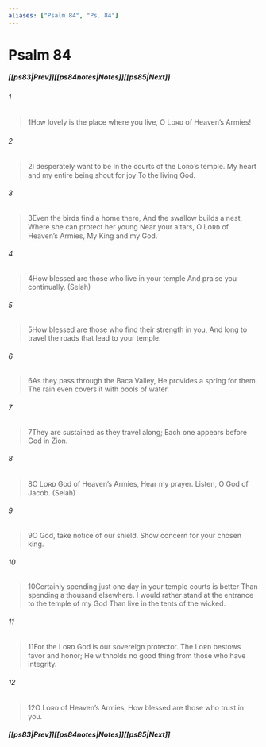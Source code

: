 ```yaml
---
aliases: ["Psalm 84", "Ps. 84"]
---
```

# Psalm 84
##### <span class=arrow-left></span>[[ps83|Prev]]<span class=navigation-separator></span>[[ps84notes|Notes]]<span class=navigation-separator></span>[[ps85|Next]]<span class=arrow-right></span>
###### 1
><span class=verse-first-poetry>1</span>How lovely is the place where you live,
>O Lᴏʀᴅ of Heaven’s Armies!
###### 2
><span class=verse-body-poetry>2</span>I desperately want to be
>In the courts of the Lᴏʀᴅ’s temple.
>My heart and my entire being shout for joy
>To the living God.
###### 3
><span class=verse-body-poetry>3</span>Even the birds find a home there,
>And the swallow builds a nest,
>Where she can protect her young
>Near your altars, O Lᴏʀᴅ of Heaven’s Armies,
>My King and my God.
###### 4
><span class=verse-body-poetry>4</span>How blessed are those who live in your temple
>And praise you continually. (Selah)
<div class=paragraph-break></div>

###### 5
><span class=verse-first-poetry>5</span>How blessed are those who find their strength in you,
>And long to travel the roads that lead to your temple.
###### 6
><span class=verse-body-poetry>6</span>As they pass through the Baca Valley,
>He provides a spring for them.
>The rain even covers it with pools of water.
###### 7
><span class=verse-body-poetry>7</span>They are sustained as they travel along;
>Each one appears before God in Zion.
<div class=paragraph-break></div>

###### 8
><span class=verse-first-poetry>8</span>O Lᴏʀᴅ God of Heaven’s Armies,
>Hear my prayer.
>Listen, O God of Jacob. (Selah)
###### 9
><span class=verse-body-poetry>9</span>O God, take notice of our shield.
>Show concern for your chosen king.
###### 10
><span class=verse-body-poetry>10</span>Certainly spending just one day in your temple courts is better
>Than spending a thousand elsewhere.
>I would rather stand at the entrance to the temple of my God
>Than live in the tents of the wicked.
###### 11
><span class=verse-body-poetry>11</span>For the Lᴏʀᴅ God is our sovereign protector.
>The Lᴏʀᴅ bestows favor and honor;
>He withholds no good thing from those who have integrity.
###### 12
><span class=verse-body-poetry>12</span>O Lᴏʀᴅ of Heaven’s Armies,
>How blessed are those who trust in you.
##### <span class=arrow-left></span>[[ps83|Prev]]<span class=navigation-separator></span>[[ps84notes|Notes]]<span class=navigation-separator></span>[[ps85|Next]]<span class=arrow-right></span>